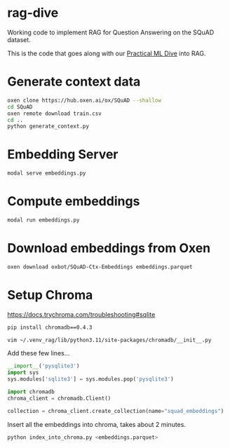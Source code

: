 # rag-dive

Working code to implement RAG for Question Answering on the SQuAD dataset.

This is the code that goes along with our [Practical ML Dive](https://lu.ma/practicalml)
into RAG.

# Generate context data

```bash
oxen clone https://hub.oxen.ai/ox/SQuAD --shallow
cd SQuAD
oxen remote download train.csv
cd ..
python generate_context.py
```

# Embedding Server

```bash
modal serve embeddings.py
```

# Compute embeddings

```bash
modal run embeddings.py
```

# Download embeddings from Oxen

```bash
oxen download oxbot/SQuAD-Ctx-Embeddings embeddings.parquet
```

# Setup Chroma

https://docs.trychroma.com/troubleshooting#sqlite

```bash
pip install chromadb==0.4.3
```

```bash
vim ~/.venv_rag/lib/python3.11/site-packages/chromadb/__init__.py
```

Add these few lines...

```python
__import__('pysqlite3')
import sys
sys.modules['sqlite3'] = sys.modules.pop('pysqlite3')
```


```python
import chromadb
chroma_client = chromadb.Client()

collection = chroma_client.create_collection(name="squad_embeddings")
```

Insert all the embeddings into chroma, takes about 2 minutes.

```bash
python index_into_chroma.py <embeddings.parquet>
```


